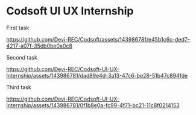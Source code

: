 # Codsoft UI UX Internship

First task

https://github.com/Devi-REC/Codsoft/assets/143986781/e45b1c6c-ded7-4217-a07f-35db0be0a0c8

Second task

https://github.com/Devi-REC/Codsoft-UI-UX-Internship/assets/143986781/dad89e4d-3a13-47c6-be28-51b47c894fde

Third task

https://github.com/Devi-REC/Codsoft-UI-UX-Internship/assets/143986781/0f1b8e0a-fc99-4f71-bc21-11c8f0214153
